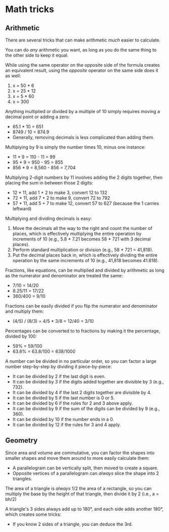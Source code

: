 
# Math tricks

## Arithmetic

There are several tricks that can make arithmetic *much* easier to calculate.

You can do *any* arithmetic you want, as long as you do the same thing to the other side to keep it equal.

While using the same operator on the opposite side of the formula creates an equivalent result, using the *opposite* operator on the same side does it as well:

1. x = 50 * 6
2. x = 25 * 12
3. x = 5 * 60
4. x = 300

Anything multiplied or divided by a multiple of 10 simply requires moving a decimal point or adding a zero:

- 65.1 * 10 = 651
- 8749 / 10 = 874.9
- Generally, removing decimals is less complicated than adding them.

Multiplying by 9 is simply the number times 10, minus one instance:

- 11 * 9 = 110 - 11 = 99
- 95 * 9 = 950 - 95 = 855
- 856 * 9 = 8,560 - 856 = 7,704

Multiplying 2-digit numbers by 11 involves adding the 2 digits together, then placing the sum in between those 2 digits:

- 12 * 11, add 1 + 2 to make 3, convert 12 to 132
- 72 * 11, add 7 + 2 to make 9, convert 72 to 792
- 57 * 11, add 5 + 7 to make 12, convert 57 to 627 (because the 1 carries leftward)

Multiplying and dividing decimals is easy:

1. Move the decimals all the way to the right and count the number of places, which is effectively multiplying the entire operation by increments of 10 (e.g., 5.8 * 7.21 becomes 58 * 721 with 3 decimal places).
2. Perform standard multiplication or division (e.g., 58 * 721 = 41,818).
3. Put the decimal places back in, which is effectively dividing the entire operation by the same increments of 10 (e.g., 41,818 becomes 41.818).

Fractions, like equations, can be multiplied and divided by arithmetic as long as the numerator and denominator are treated the same:

- 7/10 = 14/20
- 8.25/11 = 17/22
- 360/400 = 9/10

Fractions can be easily divided if you flip the numerator and denominator and multiply them:

- (4/5) / (8/3) = 4/5 * 3/8 = 12/40 = 3/10

Percentages can be converted to to fractions by making it the percentage, divided by 100:

- 59% = 59/100
- 63.8% = 63.8/100 = 638/1000

A number can be divided in no particular order, so you can factor a large number step-by-step by dividing it piece-by-piece:

- It can be divided by 2 if the last digit is even.
- It can be divided by 3 if the digits added together are divisible by 3 (e.g., 732).
- It can be divided by 4 if the last 2 digits together are divisible by 4.
- It can be divided by 5 if the last number is 0 or 5.
- It can be divided by 6 if the rules for 2 and 3 above apply.
- It can be divided by 9 if the sum of the digits can be divided by 9 (e.g., 360).
- It can be divided by 10 if the number ends in a 0.
- It can be divided by 12 if the rules for 3 and 4 apply.

## Geometry

Since area and volume are commutative, you can factor the shapes into smaller shapes and move them around to more easily calculate them:

- A parallelogram can be vertically split, then moved to create a square.
- Opposite vertices of a parallelogram can *always* slice the shape into 2 triangles.

The area of a triangle is *always* 1/2 the area of a rectangle, so you can multiply the base by the height of that triangle, then divide it by 2 (i.e., a = bh/2)

A triangle's 3 sides always add up to 180°, and each side adds another 180°, which creates some tricks:

- If you know 2 sides of a triangle, you can deduce the 3rd.
